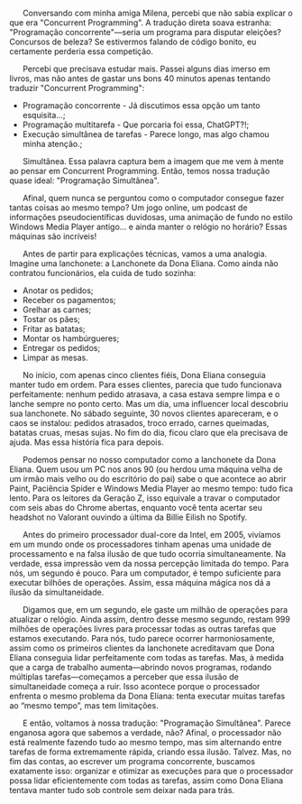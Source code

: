 &nbsp;&nbsp;&nbsp;&nbsp;&nbsp;&nbsp;Conversando com minha amiga Milena, percebi que não sabia explicar o que era "Concurrent Programming". A tradução direta soava estranha: "Programação concorrente"—seria um programa para disputar eleições? Concursos de beleza? Se estivermos falando de código bonito, eu certamente perderia essa competição.

&nbsp;&nbsp;&nbsp;&nbsp;&nbsp;&nbsp;Percebi que precisava estudar mais. Passei alguns dias imerso em livros, mas não antes de gastar uns bons 40 minutos apenas tentando traduzir "Concurrent Programming":

<ul>
  <li>Programação concorrente - Já discutimos essa opção um tanto esquisita...;</li>
  <li>Programação multitarefa - Que porcaria foi essa, ChatGPT?!;</li>
  <li>Execução simultânea de tarefas - Parece longo, mas algo chamou minha atenção.;</li>
</ul>

&nbsp;&nbsp;&nbsp;&nbsp;&nbsp;&nbsp;Simultânea. Essa palavra captura bem a imagem que me vem à mente ao pensar em Concurrent Programming. Então, temos nossa tradução quase ideal: "Programação Simultânea".

&nbsp;&nbsp;&nbsp;&nbsp;&nbsp;&nbsp;Afinal, quem nunca se perguntou como o computador consegue fazer tantas coisas ao mesmo tempo? Um jogo online, um podcast de informações pseudocientíficas duvidosas, uma animação de fundo no estilo Windows Media Player antigo... e ainda manter o relógio no horário? Essas máquinas são incríveis!

&nbsp;&nbsp;&nbsp;&nbsp;&nbsp;&nbsp;Antes de partir para explicações técnicas, vamos a uma analogia. Imagine uma lanchonete: a Lanchonete da Dona Eliana. Como ainda não contratou funcionários, ela cuida de tudo sozinha:

<ul>
  <li>Anotar os pedidos;</li>
  <li>Receber os pagamentos;</li>
  <li>Grelhar as carnes;</li>
  <li>Tostar os pães;</li>
  <li>Fritar as batatas;</li>
  <li>Montar os hambúrgueres;</li>
  <li>Entregar os pedidos;</li>
  <li>Limpar as mesas.</li>
</ul>

&nbsp;&nbsp;&nbsp;&nbsp;&nbsp;&nbsp;No início, com apenas cinco clientes fiéis, Dona Eliana conseguia manter tudo em ordem. Para esses clientes, parecia que tudo funcionava perfeitamente: nenhum pedido atrasava, a casa estava sempre limpa e o lanche sempre no ponto certo. Mas um dia, uma influencer local descobriu sua lanchonete. No sábado seguinte, 30 novos clientes apareceram, e o caos se instalou: pedidos atrasados, troco errado, carnes queimadas, batatas cruas, mesas sujas. No fim do dia, ficou claro que ela precisava de ajuda. Mas essa história fica para depois.

&nbsp;&nbsp;&nbsp;&nbsp;&nbsp;&nbsp;Podemos pensar no nosso computador como a lanchonete da Dona Eliana. Quem usou um PC nos anos 90 (ou herdou uma máquina velha de um irmão mais velho ou do escritório do pai) sabe o que acontece ao abrir Paint, Paciência Spider e Windows Media Player ao mesmo tempo: tudo fica lento. Para os leitores da Geração Z, isso equivale a travar o computador com seis abas do Chrome abertas, enquanto você tenta acertar seu headshot no Valorant ouvindo a última da Billie Eilish no Spotify.

&nbsp;&nbsp;&nbsp;&nbsp;&nbsp;&nbsp;Antes do primeiro processador dual-core da Intel, em 2005, vivíamos em um mundo onde os processadores tinham apenas uma unidade de processamento e na falsa ilusão de que tudo ocorria simultaneamente. Na verdade, essa impressão vem da nossa percepção limitada do tempo. Para nós, um segundo é pouco. Para um computador, é tempo suficiente para executar bilhões de operações. Assim, essa máquina mágica nos dá a ilusão da simultaneidade.

&nbsp;&nbsp;&nbsp;&nbsp;&nbsp;&nbsp;Digamos que, em um segundo, ele gaste um milhão de operações para atualizar o relógio. Ainda assim, dentro desse mesmo segundo, restam 999 milhões de operações livres para processar todas as outras tarefas que estamos executando. Para nós, tudo parece ocorrer harmoniosamente, assim como os primeiros clientes da lanchonete acreditavam que Dona Eliana conseguia lidar perfeitamente com todas as tarefas. Mas, à medida que a carga de trabalho aumenta—abrindo novos programas, rodando múltiplas tarefas—começamos a perceber que essa ilusão de simultaneidade começa a ruir. Isso acontece porque o processador enfrenta o mesmo problema da Dona Eliana: tenta executar muitas tarefas ao “mesmo tempo”, mas tem limitações.

&nbsp;&nbsp;&nbsp;&nbsp;&nbsp;&nbsp;E então, voltamos à nossa tradução: "Programação Simultânea". Parece enganosa agora que sabemos a verdade, não? Afinal, o processador não está realmente fazendo tudo ao mesmo tempo, mas sim alternando entre tarefas de forma extremamente rápida, criando essa ilusão. Talvez. Mas, no fim das contas, ao escrever um programa concorrente, buscamos exatamente isso: organizar e otimizar as execuções para que o processador possa lidar eficientemente com todas as tarefas, assim como Dona Eliana tentava manter tudo sob controle sem deixar nada para trás.
